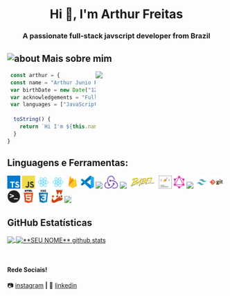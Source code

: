 <h1 align="center">Hi 👋, I'm Arthur Freitas</h1>

<h3 align="center">A passionate full-stack javscript developer from Brazil</h3>

## <img width="45" alt="about" src="https://raw.github.com/elizarov/elizarov/master/about.png"> Mais sobre mim

<img align="right" width="300" src="https://i2.wp.com/allhtaccess.info/wp-content/uploads/2018/03/programming.gif?fit=1281%2C716&ssl=1" />

```javascript
 const arthur = {
 const name = "Arthur Junio Freitas Da Silva"
 var birthDate = new Date("12/22/1998")
 var acknowledgements = "Full-stack"
 var languages = ["JavaScript", "React", "Node.js", "Python", "PHP", "Graphql", "React Testing Library", "Jest", "Cypress"]

  toString() {
    return `Hi I'm ${this.name}, a ${this.acknowledgements} developer`;
  }
}
```

## **Linguagens e Ferramentas:**  
<code><img height="30" src="https://raw.githubusercontent.com/github/explore/80688e429a7d4ef2fca1e82350fe8e3517d3494d/topics/typescript/typescript.png"></code>
<code><img height="30" src="https://raw.githubusercontent.com/github/explore/80688e429a7d4ef2fca1e82350fe8e3517d3494d/topics/javascript/javascript.png"></code>
<code><img height="30" src="https://raw.githubusercontent.com/github/explore/80688e429a7d4ef2fca1e82350fe8e3517d3494d/topics/react/react.png"></code>
<code><img height="30" src="https://raw.githubusercontent.com/github/explore/80688e429a7d4ef2fca1e82350fe8e3517d3494d/topics/react-native/react-native.png"></code>
<code><img height="30" src="https://raw.githubusercontent.com/github/explore/80688e429a7d4ef2fca1e82350fe8e3517d3494d/topics/firebase/firebase.png"></code>
<code><img height="30" src="https://raw.githubusercontent.com/github/explore/80688e429a7d4ef2fca1e82350fe8e3517d3494d/topics/visual-studio-code/visual-studio-code.png"></code>
<code><img height="30" src="https://github.com/jalbertsr/logo-badge-images/blob/master/img/rsz_nextjs.png?raw=true"></code>
<code><img height="30" src="https://github.com/MarioTerron/logo-images/blob/master/logos/redux.png"></code>
<code><img height="30" src="https://i.imgur.com/lPqMFjM.png"></code>
<code><img height="30" src="https://raw.githubusercontent.com/ddmarin94/React-Webpack-Github/master/img/babel.png
"></code>
<code><img height="30" src="https://raw.githubusercontent.com/github/explore/80688e429a7d4ef2fca1e82350fe8e3517d3494d/topics/styled-components/styled-components.png"></code>
<code><img height="30" src="https://github.com/MarioTerron/logo-images/blob/master/logos/graphql.png"></code>
<code><img height="30" src="https://camo.githubusercontent.com/c7f49c483a3c5a145ff55c7331520a65e12abff2/68747470733a2f2f692e696d6775722e636f6d2f774434725674342e706e67"></code>
<code><img height="30" src="https://raw.githubusercontent.com/github/explore/80688e429a7d4ef2fca1e82350fe8e3517d3494d/topics/tailwind/tailwind.png"></code>
<code><img height="30" src="https://raw.githubusercontent.com/github/explore/80688e429a7d4ef2fca1e82350fe8e3517d3494d/topics/git/git.png"></code>
<code><img height="30" src="https://raw.githubusercontent.com/github/explore/80688e429a7d4ef2fca1e82350fe8e3517d3494d/topics/terminal/terminal.png"></code>
<code><img height="30" src="https://raw.githubusercontent.com/github/explore/80688e429a7d4ef2fca1e82350fe8e3517d3494d/topics/html/html.png"></code>
<code><img height="30" src="https://raw.githubusercontent.com/github/explore/80688e429a7d4ef2fca1e82350fe8e3517d3494d/topics/css/css.png"></code>
<code><img height="30" src="https://github.com/MarioTerron/logo-images/blob/master/logos/jest.png"></code>
<code><img height="30" src="https://github.com/jalbertsr/logo-badge-images/blob/master/img/rsz_cypress.png?raw=true"></code>

## **GitHub Estatísticas**

<a href="https://github.com/Gurupreet">
  <img align="center" src="https://github-readme-stats.vercel.app/api/top-langs/?username=ArthurJFreitas&theme=dracula&hide_langs_below=1" />
</a>

<a href="https://github.com/Gurupreet">
 <img align="center" src="https://github-readme-stats.vercel.app/api?username=ArthurJFreitas&show_icons=true&theme=dracula&line_height=27" alt="**SEU NOME** github stats"/>
</a>


[instagram]: https://www.instagram.com/arthur_wingd/
[linkedin]: https://www.linkedin.com/in/arthur-junio32/
<br>

#### Rede Sociais!

📷 [instagram][instagram] **|** 
👔 [linkedin][linkedin]

